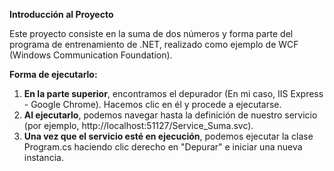 **Introducción al Proyecto**

Este proyecto consiste en la suma de dos números y forma parte del programa de entrenamiento de .NET, realizado como ejemplo de WCF (Windows Communication Foundation).

**Forma de ejecutarlo:**

1. **En la parte superior**, encontramos el depurador (En mi caso, IIS Express - Google Chrome). Hacemos clic en él y procede a ejecutarse.
2. **Al ejecutarlo**, podemos navegar hasta la definición de nuestro servicio (por ejemplo, http://localhost:51127/Service_Suma.svc).
3. **Una vez que el servicio esté en ejecución**, podemos ejecutar la clase Program.cs haciendo clic derecho en "Depurar" e iniciar una nueva instancia.
